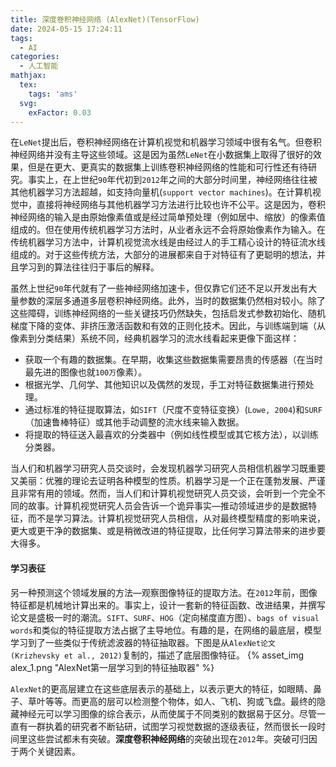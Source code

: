 ```yaml
---
title: 深度卷积神经网络 (AlexNet)(TensorFlow)
date: 2024-05-15 17:24:11
tags:
  - AI
categories:
  - 人工智能
mathjax:
  tex:
    tags: 'ams'
  svg:
    exFactor: 0.03
---
```


在`LeNet`提出后，卷积神经网络在计算机视觉和机器学习领域中很有名气。但卷积神经网络并没有主导这些领域。这是因为虽然`LeNet`在小数据集上取得了很好的效果，但是在更大、更真实的数据集上训练卷积神经网络的性能和可行性还有待研究。事实上，在上世纪`90`年代初到`2012`年之间的大部分时间里，神经网络往往被其他机器学习方法超越，如支持向量机(`support vector machines`)。在计算机视觉中，直接将神经网络与其他机器学习方法进行比较也许不公平。这是因为，卷积神经网络的输入是由原始像素值或是经过简单预处理（例如居中、缩放）的像素值组成的。但在使用传统机器学习方法时，从业者永远不会将原始像素作为输入。在传统机器学习方法中，计算机视觉流水线是由经过人的手工精心设计的特征流水线组成的。对于这些传统方法，大部分的进展都来自于对特征有了更聪明的想法，并且学习到的算法往往归于事后的解释。
<!-- more -->
虽然上世纪`90`年代就有了一些神经网络加速卡，但仅靠它们还不足以开发出有大量参数的深层多通道多层卷积神经网络。此外，当时的数据集仍然相对较小。除了这些障碍，训练神经网络的一些关键技巧仍然缺失，包括启发式参数初始化、随机梯度下降的变体、非挤压激活函数和有效的正则化技术。因此，与训练端到端（从像素到分类结果）系统不同，经典机器学习的流水线看起来更像下面这样：
- 获取一个有趣的数据集。在早期，收集这些数据集需要昂贵的传感器（在当时最先进的图像也就`100万`像素）。
- 根据光学、几何学、其他知识以及偶然的发现，手工对特征数据集进行预处理。
- 通过标准的特征提取算法，如`SIFT`（尺度不变特征变换）(`Lowe, 2004`)和`SURF`（加速鲁棒特征）或其他手动调整的流水线来输入数据。
- 将提取的特征送入最喜欢的分类器中（例如线性模型或其它核方法），以训练分类器。

当人们和机器学习研究人员交谈时，会发现机器学习研究人员相信机器学习既重要又美丽：优雅的理论去证明各种模型的性质。机器学习是一个正在蓬勃发展、严谨且非常有用的领域。然而，当人们和计算机视觉研究人员交谈，会听到一个完全不同的故事。计算机视觉研究人员会告诉一个诡异事实—推动领域进步的是数据特征，而不是学习算法。计算机视觉研究人员相信，从对最终模型精度的影响来说，更大或更干净的数据集、或是稍微改进的特征提取，比任何学习算法带来的进步要大得多。
#### 学习表征

另一种预测这个领域发展的方法—观察图像特征的提取方法。在`2012`年前，图像特征都是机械地计算出来的。事实上，设计一套新的特征函数、改进结果，并撰写论文是盛极一时的潮流。`SIFT`、`SURF`、`HOG`（定向梯度直方图）、`bags of visual words`和类似的特征提取方法占据了主导地位。有趣的是，在网络的最底层，模型学习到了一些类似于传统滤波器的特征抽取器。下图是从`AlexNet论文 (Krizhevsky et al., 2012)`复制的，描述了底层图像特征。
{% asset_img alex_1.png "AlexNet第一层学习到的特征抽取器" %}

`AlexNet`的更高层建立在这些底层表示的基础上，以表示更大的特征，如眼睛、鼻子、草叶等等。而更高的层可以检测整个物体，如人、飞机、狗或飞盘。最终的隐藏神经元可以学习图像的综合表示，从而使属于不同类别的数据易于区分。尽管一直有一群执着的研究者不断钻研，试图学习视觉数据的逐级表征，然而很长一段时间里这些尝试都未有突破。**深度卷积神经网络**的突破出现在`2012`年。突破可归因于两个关键因素。